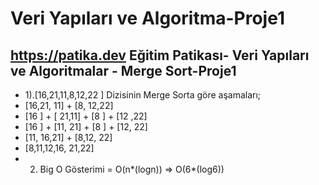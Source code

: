 # Veri Yapıları ve Algoritma-Proje1
## https://patika.dev Eğitim Patikası- Veri Yapıları ve Algoritmalar - Merge Sort-Proje1
- 1).[16,21,11,8,12,22 ] Dizisinin Merge Sorta göre aşamaları;
- [16,21, 11] + [8, 12,22] <!-- Array önce ortadan ikiye ayrılır-->
- [16 ] + [ 21,11] + [8 ] + [12 ,22]
- [16 ] + [11, 21] + [8 ] + [12, 22] <!-- YApı her bir kutucuğun küçükten büyüğe göre sıralanmasıyla yeniden oluşturulur-->
- [11, 16,21] + [8,12, 22]
- [8,11,12,16, 21,22]
- 2) Big O Gösterimi = O(n*(logn)) => O(6*(log6))